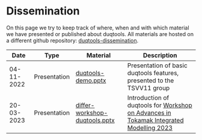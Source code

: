 # Dissemination

On this page we try to keep track of where, when and with which
material we have presented or published about duqtools. All
materials are hosted on a different github repository:
[duqtools-dissemination](https://github.com/duqtools/duqtools_dissemination).


| Date | Type | Material | Description |
| ---  | ---  | ---      | --- |
| 04-11-2022 | Presentation | [duqtools-demo.pptx](https://github.com/duqtools/duqtools_dissemination/blob/main/2022-11-04_duqtools-demo.pptx?raw=true) | Presentation of basic duqtools features, presented to the TSVV11 group  |
| 20-03-2023 | Presentation | [differ-workshop-duqtools.pptx](https://github.com/duqtools/duqtools_dissemination/blob/main/20230320_differ-workshop-duqtools.pptx?raw=true) | Introduction of duqtools for [Workshop on Advances in Tokamak Integrated Modelling 2023](https://www.differ.nl/atim) |
